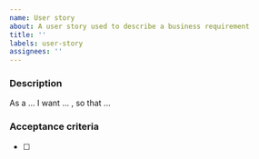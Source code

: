 ```yaml
---
name: User story
about: A user story used to describe a business requirement
title: ''
labels: user-story
assignees: ''
---
```


### Description

<!-- Please describe the story in format shown below.  -->

As a ... I want ... , so that ...

<!-- Please add screenshots if relevant. 🙂  -->

### Acceptance criteria

<!-- A list of the criteria that must be met, before the story is done. -->

- [ ]
